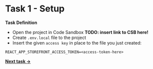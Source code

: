 # Task 1 - Setup

**Task Definition**

- Open the project in Code Sandbox **TODO: insert link to CSB here!**
- Create `.env.local` file to the project
- Insert the given `access key` in place to the file you just created:

```
REACT_APP_STOREFRONT_ACCESS_TOKEN=<access-token-here>
```

**[Next task →](./task2.md)**